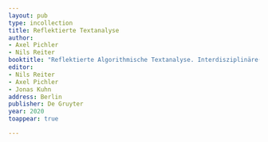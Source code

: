 ```yaml
---
layout: pub
type: incollection
title: Reflektierte Textanalyse
author:
- Axel Pichler
- Nils Reiter
booktitle: "Reflektierte Algorithmische Textanalyse. Interdisziplinäre(s) Arbeiten in der CRETA-Werkstatt"
editor:
- Nils Reiter
- Axel Pichler
- Jonas Kuhn
address: Berlin
publisher: De Gruyter
year: 2020
toappear: true

---
```



